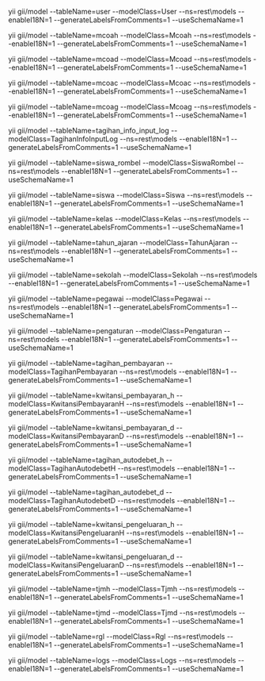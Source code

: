 yii gii/model --tableName=user --modelClass=User --ns=rest\models --enableI18N=1 --generateLabelsFromComments=1 --useSchemaName=1

yii gii/model --tableName=mcoah --modelClass=Mcoah --ns=rest\models --enableI18N=1 --generateLabelsFromComments=1 --useSchemaName=1

yii gii/model --tableName=mcoad --modelClass=Mcoad --ns=rest\models --enableI18N=1 --generateLabelsFromComments=1 --useSchemaName=1

yii gii/model --tableName=mcoac --modelClass=Mcoac --ns=rest\models --enableI18N=1 --generateLabelsFromComments=1 --useSchemaName=1

yii gii/model --tableName=mcoag --modelClass=Mcoag --ns=rest\models --enableI18N=1 --generateLabelsFromComments=1 --useSchemaName=1

yii gii/model --tableName=tagihan_info_input_log --modelClass=TagihanInfoInputLog --ns=rest\models --enableI18N=1 --generateLabelsFromComments=1 --useSchemaName=1

yii gii/model --tableName=siswa_rombel --modelClass=SiswaRombel --ns=rest\models --enableI18N=1 --generateLabelsFromComments=1 --useSchemaName=1

yii gii/model --tableName=siswa --modelClass=Siswa --ns=rest\models --enableI18N=1 --generateLabelsFromComments=1 --useSchemaName=1

yii gii/model --tableName=kelas --modelClass=Kelas --ns=rest\models --enableI18N=1 --generateLabelsFromComments=1 --useSchemaName=1

yii gii/model --tableName=tahun_ajaran --modelClass=TahunAjaran --ns=rest\models --enableI18N=1 --generateLabelsFromComments=1 --useSchemaName=1

yii gii/model --tableName=sekolah --modelClass=Sekolah --ns=rest\models --enableI18N=1 --generateLabelsFromComments=1 --useSchemaName=1

yii gii/model --tableName=pegawai --modelClass=Pegawai --ns=rest\models --enableI18N=1 --generateLabelsFromComments=1 --useSchemaName=1

yii gii/model --tableName=pengaturan --modelClass=Pengaturan --ns=rest\models --enableI18N=1 --generateLabelsFromComments=1 --useSchemaName=1

yii gii/model --tableName=tagihan_pembayaran --modelClass=TagihanPembayaran --ns=rest\models --enableI18N=1 --generateLabelsFromComments=1 --useSchemaName=1

yii gii/model --tableName=kwitansi_pembayaran_h --modelClass=KwitansiPembayaranH --ns=rest\models --enableI18N=1 --generateLabelsFromComments=1 --useSchemaName=1

yii gii/model --tableName=kwitansi_pembayaran_d --modelClass=KwitansiPembayaranD --ns=rest\models --enableI18N=1 --generateLabelsFromComments=1 --useSchemaName=1

yii gii/model --tableName=tagihan_autodebet_h --modelClass=TagihanAutodebetH --ns=rest\models --enableI18N=1 --generateLabelsFromComments=1 --useSchemaName=1

yii gii/model --tableName=tagihan_autodebet_d --modelClass=TagihanAutodebetD --ns=rest\models --enableI18N=1 --generateLabelsFromComments=1 --useSchemaName=1

yii gii/model --tableName=kwitansi_pengeluaran_h --modelClass=KwitansiPengeluaranH --ns=rest\models --enableI18N=1 --generateLabelsFromComments=1 --useSchemaName=1

yii gii/model --tableName=kwitansi_pengeluaran_d --modelClass=KwitansiPengeluaranD --ns=rest\models --enableI18N=1 --generateLabelsFromComments=1 --useSchemaName=1

yii gii/model --tableName=tjmh --modelClass=Tjmh --ns=rest\models --enableI18N=1 --generateLabelsFromComments=1 --useSchemaName=1

yii gii/model --tableName=tjmd --modelClass=Tjmd --ns=rest\models --enableI18N=1 --generateLabelsFromComments=1 --useSchemaName=1

yii gii/model --tableName=rgl --modelClass=Rgl --ns=rest\models --enableI18N=1 --generateLabelsFromComments=1 --useSchemaName=1

yii gii/model --tableName=logs --modelClass=Logs --ns=rest\models --enableI18N=1 --generateLabelsFromComments=1 --useSchemaName=1